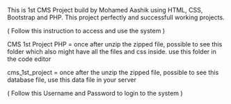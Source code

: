 This is 1st CMS Project build by Mohamed Aashik using HTML, CSS, Bootstrap and PHP. This project perfectly and successfull working projects.

( Follow this instruction to access and use the system )

CMS 1st Project PHP = once after unzip the zipped file, possible to see this folder which also might have all the files and css inside. use this folder in the code editor

cms_1st_project = once after the unzip the zipped file, possible to see this database file, use this data file in your server

( Follow this Username and Password to login to the system )
